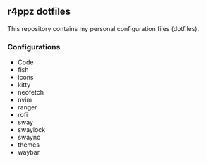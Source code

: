## r4ppz dotfiles

This repository contains my personal configuration files (dotfiles).

### Configurations

- Code
- fish
- icons
- kitty
- neofetch
- nvim
- ranger
- rofi
- sway
- swaylock
- swaync
- themes
- waybar